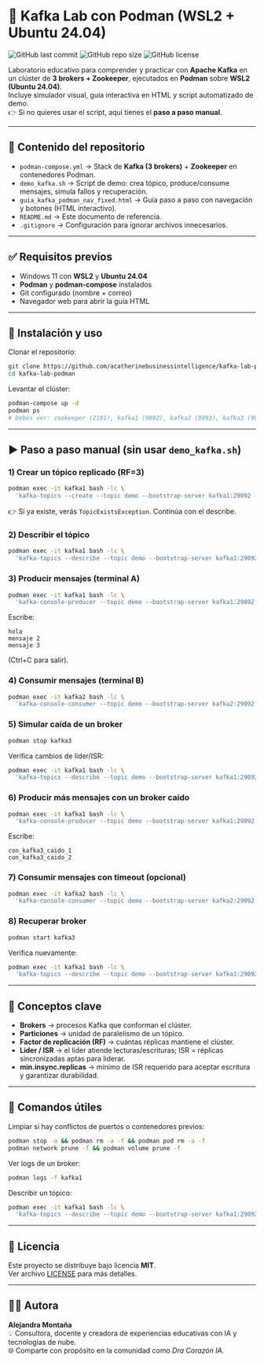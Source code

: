# 🐧 Kafka Lab con Podman (WSL2 + Ubuntu 24.04)

![GitHub last commit](https://img.shields.io/github/last-commit/acatherinebusinessintelligence/kafka-lab-podman?color=blue)
![GitHub repo size](https://img.shields.io/github/repo-size/acatherinebusinessintelligence/kafka-lab-podman?color=success)
![GitHub license](https://img.shields.io/github/license/acatherinebusinessintelligence/kafka-lab-podman?color=yellow)

Laboratorio educativo para comprender y practicar con **Apache Kafka** en un clúster de **3 brokers + Zookeeper**, ejecutados en **Podman** sobre **WSL2 (Ubuntu 24.04)**.  
Incluye simulador visual, guía interactiva en HTML y script automatizado de demo.  
👉 Si no quieres usar el script, aquí tienes el **paso a paso manual**.

---

## 📂 Contenido del repositorio
- `podman-compose.yml` → Stack de **Kafka (3 brokers)** + **Zookeeper** en contenedores Podman.  
- `demo_kafka.sh` → Script de demo: crea tópico, produce/consume mensajes, simula fallos y recuperación.  
- `guia_kafka_podman_nav_fixed.html` → Guía paso a paso con navegación y botones (HTML interactivo).  
- `README.md` → Este documento de referencia.  
- `.gitignore` → Configuración para ignorar archivos innecesarios.  

---

## ✅ Requisitos previos
- Windows 11 con **WSL2** y **Ubuntu 24.04**
- **Podman** y **podman-compose** instalados
- Git configurado (nombre + correo)
- Navegador web para abrir la guía HTML

---

## 🚀 Instalación y uso

Clonar el repositorio:
```bash
git clone https://github.com/acatherinebusinessintelligence/kafka-lab-podman.git
cd kafka-lab-podman
```

Levantar el clúster:
```bash
podman-compose up -d
podman ps
# Debes ver: zookeeper (2181), kafka1 (9092), kafka2 (9093), kafka3 (9094)
```

---

## ▶️ Paso a paso manual (sin usar `demo_kafka.sh`)

### 1) Crear un tópico replicado (RF=3)
```bash
podman exec -it kafka1 bash -lc \
  'kafka-topics --create --topic demo --bootstrap-server kafka1:29092 --partitions 3 --replication-factor 3'
```
👉 Si ya existe, verás `TopicExistsException`. Continúa con el describe.

### 2) Describir el tópico
```bash
podman exec -it kafka1 bash -lc \
  'kafka-topics --describe --topic demo --bootstrap-server kafka1:29092'
```

### 3) Producir mensajes (terminal A)
```bash
podman exec -it kafka1 bash -lc \
  'kafka-console-producer --topic demo --bootstrap-server kafka1:29092'
```
Escribe:
```
hola
mensaje 2
mensaje 3
```
(Ctrl+C para salir).

### 4) Consumir mensajes (terminal B)
```bash
podman exec -it kafka2 bash -lc \
  'kafka-console-consumer --topic demo --bootstrap-server kafka2:29092 --from-beginning'
```

### 5) Simular caída de un broker
```bash
podman stop kafka3
```
Verifica cambios de líder/ISR:
```bash
podman exec -it kafka1 bash -lc \
  'kafka-topics --describe --topic demo --bootstrap-server kafka1:29092'
```

### 6) Producir más mensajes con un broker caído
```bash
podman exec -it kafka1 bash -lc \
  'kafka-console-producer --topic demo --bootstrap-server kafka1:29092'
```
Escribe:
```
con_kafka3_caido_1
con_kafka3_caido_2
```

### 7) Consumir mensajes con timeout (opcional)
```bash
podman exec -it kafka2 bash -lc \
  'kafka-console-consumer --topic demo --bootstrap-server kafka2:29092 --from-beginning --timeout-ms 5000 || true'
```

### 8) Recuperar broker
```bash
podman start kafka3
```
Verifica nuevamente:
```bash
podman exec -it kafka1 bash -lc \
  'kafka-topics --describe --topic demo --bootstrap-server kafka1:29092'
```

---

## 🧠 Conceptos clave
- **Brokers** → procesos Kafka que conforman el clúster.  
- **Particiones** → unidad de paralelismo de un tópico.  
- **Factor de replicación (RF)** → cuántas réplicas mantiene el clúster.  
- **Líder / ISR** → el líder atiende lecturas/escrituras; ISR = réplicas sincronizadas aptas para liderar.  
- **min.insync.replicas** → mínimo de ISR requerido para aceptar escritura y garantizar durabilidad.  

---

## 🔧 Comandos útiles
Limpiar si hay conflictos de puertos o contenedores previos:
```bash
podman stop -a && podman rm -a -f && podman pod rm -a -f
podman network prune -f && podman volume prune -f
```

Ver logs de un broker:
```bash
podman logs -f kafka1
```

Describir un tópico:
```bash
podman exec -it kafka1 bash -lc \
  'kafka-topics --describe --topic demo --bootstrap-server kafka1:29092'
```

---

## 📜 Licencia
Este proyecto se distribuye bajo licencia **MIT**.  
Ver archivo [LICENSE](LICENSE) para más detalles.

---

## 👩‍🏫 Autora
**Alejandra Montaña**  
💡 Consultora, docente y creadora de experiencias educativas con IA y tecnologías de nube.  
🌐 Comparte con propósito en la comunidad como *Dra Corazón IA*.
